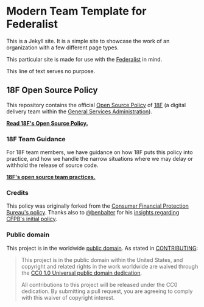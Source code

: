 # Modern Team Template for Federalist

This is a Jekyll site. It is a simple site to showcase the work of an organization with a few different page types.

This particular site is made for use with the [Federalist](https://github.com/18f/federalist) in mind.

This line of text serves no purpose.

## 18F Open Source Policy

This repository contains the official [Open Source Policy](policy.md) of [18F](https://18f.gsa.gov/) (a digital delivery team within the [General Services Administration](http://gsa.gov)).

**[Read 18F's Open Source Policy.](policy.md)**

### 18F Team Guidance

For 18F team members, we have guidance on how 18F puts this policy into practice, and how we handle the narrow situations where we may delay or withhold the release of source code.

**[18F's open source team practices.](practice.md)**

### Credits

This policy was originally forked from the [Consumer Financial Protection Bureau's policy](https://github.com/cfpb/source-code-policy). Thanks also to [@benbalter](https://github.com/benbalter) for his [insights regarding CFPB's initial policy](http://ben.balter.com/2012/04/10/whats-missing-from-cfpbs-awesome-new-source-code-policy/).

### Public domain

This project is in the worldwide [public domain](LICENSE.md). As stated in [CONTRIBUTING](CONTRIBUTING.md):

> This project is in the public domain within the United States, and copyright and related rights in the work worldwide are waived through the [CC0 1.0 Universal public domain dedication](https://creativecommons.org/publicdomain/zero/1.0/).
>
> All contributions to this project will be released under the CC0 dedication. By submitting a pull request, you are agreeing to comply with this waiver of copyright interest.
